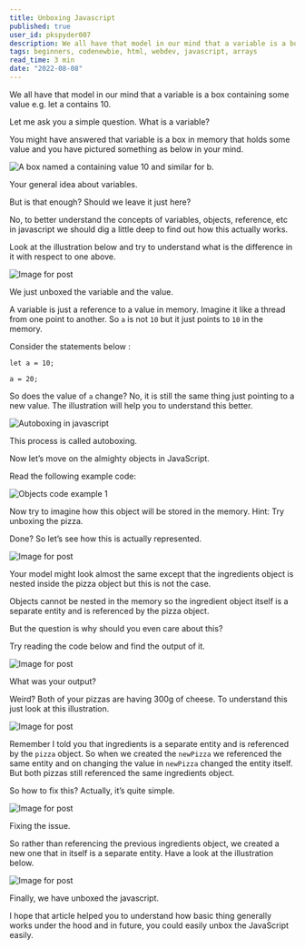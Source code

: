 ```yaml
---
title: Unboxing Javascript
published: true
user_id: pkspyder007
description: We all have that model in our mind that a variable is a box containing some value e.g. let a contains 10. Let me ask you a simple question. What is a variable? You might have answered that variable is a box in memory that holds some value and you have pictured something as below in your mind.
tags: beginners, codenewbie, html, webdev, javascript, arrays
read_time: 3 min
date: "2022-08-08"
---
```



We all have that model in our mind that a variable is a box containing some value e.g. let a contains 10.

Let me ask you a simple question. What is a variable?

You might have answered that variable is a box in memory that holds some value and you have pictured something as below in your mind.

![A box named a containing value 10 and similar for b.](https://miro.medium.com/max/1400/1*h13kXw7bVq5OABhmmW6slQ.jpeg)


Your general idea about variables.

But is that enough? Should we leave it just here?

No, to better understand the concepts of variables, objects, reference, etc in javascript we should dig a little deep to find out how this actually works.

Look a<span id="rmm"><span id="rmm">t</span></span> the illustration below and try to understand what is the difference in it with respect to one above.

![Image for post](https://miro.medium.com/max/1400/1*C-Y-3zHV6YD5uyIUbeGdkg.jpeg)


We just unboxed the variable and the value.

A variable is just a reference to a value in memory. Imagine it like a thread from one point to another. So `a` is not `10` but it just points to `10` in the memory.

Consider the statements below :

`let a = 10;`

`a = 20;`

So does the value of `a` change? No, it is still the same thing just pointing to a new value. The illustration will help you to understand this better.

![Autoboxing in javascript](https://miro.medium.com/max/1400/1*ZNyc3DnOfxC_rJs9EomSZQ.jpeg)


This process is called autoboxing.

Now let’s move on the almighty objects in JavaScript.

Read the following example code:

![Objects code example 1](https://miro.medium.com/max/1400/1*9lkzdMuDl6qJZ17-sblBAA.png)


Now try to imagine how this object will be stored in the memory. Hint: Try unboxing the pizza.

Done? So let’s see how this is actually represented.

![Image for post](https://miro.medium.com/max/1400/1*_qJA8CRh3f0g7kCUMtMSAw.png)


Your model might look almost the same except that the ingredients object is nested inside the pizza object but this is not the case.

Objects cannot be nested in the memory so the ingredient object itself is a separate entity and is referenced by the pizza object.

But the question is why should you even care about this?

Try reading the code below and find the output of it.

![Image for post](https://miro.medium.com/max/1400/1*LhoddqiApSO_tSxvqglVyg.png)


What was your output?

Weird? Both of your pizzas are having 300g of cheese. To understand this just look at this illustration.

![Image for post](https://miro.medium.com/max/1400/1*mI-2SayKSAtrQ9naaB8qbA.png)


Remember I told you that ingredients is a separate entity and is referenced by the `pizza` object. So when we created the `newPizza` we referenced the same entity and on changing the value in `newPizza` changed the entity itself. But both pizzas still referenced the same ingredients object.

So how to fix this? Actually, it’s quite simple.

![Image for post](https://miro.medium.com/max/1400/1*HXyjf6DqDD0vNKUEpu39cw.png)


Fixing the issue.

So rather than referencing the previous ingredients object, we created a new one that in itself is a separate entity. Have a look at the illustration below.

![Image for post](https://miro.medium.com/max/1400/1*VbohjFsNjJtdCrlwgdnRrg.png)


Finally, we have unboxed the javascript.

I hope that article helped you to understand how basic thing generally works under the hood and in future, you could easily unbox the JavaScript easily.